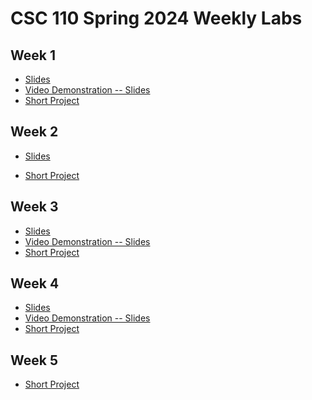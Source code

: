# CSC 110 Spring 2024 Weekly Labs

## Week 1

-   [Slides](https://adrianapicoral.com/csc-110-lab/week-01/slides.html)
-   <a href="http://www.youtube.com/watch?feature=player_embedded&v=vbuawW6R9kI" target="_blank">Video Demonstration -- Slides</a>
-   [Short Project](https://adrianapicoral.com/csc-110-lab/week-01/short-project.html)



## Week 2

-   [Slides](https://adrianapicoral.com/csc-110-lab/week-02/slides.html)

-   [Short Project](https://adrianapicoral.com/csc-110-lab/week-02/short-project.html)

## Week 3

-   [Slides](https://adrianapicoral.com/csc-110-lab/week-03/slides.html)
-   <a href="https://youtu.be/7Ue7z6_6kao" target="_blank">Video Demonstration -- Slides</a>
-   [Short Project](https://adrianapicoral.com/csc-110-lab/week-03/short-project.html)

## Week 4

-   [Slides](https://adrianapicoral.com/csc-110-lab/week-04/slides.html)
-   <a href="https://youtu.be/Cg2IQWPqBns" target="_blank">Video Demonstration -- Slides</a>
-   [Short Project](https://adrianapicoral.com/csc-110-lab/week-04/short-project.html)


## Week 5

-   [Short Project](https://adrianapicoral.com/csc-110-lab/week-05/short-project.html)